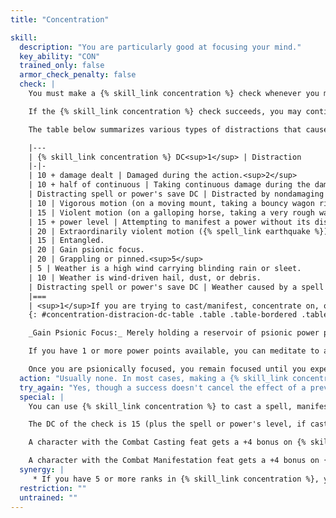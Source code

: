 ```yaml
---
title: "Concentration"

skill:
  description: "You are particularly good at focusing your mind."
  key_ability: "CON"
  trained_only: false
  armor_check_penalty: false
  check: |
    You must make a {% skill_link concentration %} check whenever you might potentially be distracted (by taking damage, by harsh weather, and so on) while engaged in some action that requires your full attention. Such actions include casting a spell or manifesting a psionic power; concentrating on an active spell or psionic power; directing a spell or power; using a spell-like or psi-like ability;  or using a skill that would provoke an attack of opportunity. In general, if an action wouldn't normally provoke an attack of opportunity, you need not make a {% skill_link concentration %} check to avoid being distracted.

    If the {% skill_link concentration %} check succeeds, you may continue with the action as normal. If the check fails, the action automatically fails and is wasted. If you were in the process of casting a spell or manifesting a power, the spell or power points are lost. If you were concentrating on an active spell or power, the spell or power ends as if you had ceased concentrating on it. If you were directing a spell or power, the direction fails but the spell or power remains active. If you were using a spell-like or psi-like ability, that use of the ability is lost. A skill use also fails, and in some cases a failed skill check may have other ramifications as well.

    The table below summarizes various types of distractions that cause you to make a {% skill_link concentration %} check. If the distraction occurs while you are trying to cast a spell, you must add the level of the spell you are trying to cast to the appropriate {% skill_link concentration %} DC. If more than one type of distraction is present, make a check for each one; any failed {% skill_link concentration %} check indicates that the task is not completed.

    |---
    | {% skill_link concentration %} DC<sup>1</sup> | Distraction
    |-|-
    | 10 + damage dealt | Damaged during the action.<sup>2</sup>
    | 10 + half of continuous | Taking continuous damage during the damage last dealt action.<sup>3</sup>
    | Distracting spell or power's save DC | Distracted by nondamaging spell or power.<sup>4</sup>
    | 10 | Vigorous motion (on a moving mount, taking a bouncy wagon ride, in a small boat in rough water, belowdecks in a stormtossed ship).
    | 15 | Violent motion (on a galloping horse, taking a very rough wagon ride, in a small boat in rapids, on the deck of a storm-tossed ship).
    | 15 + power level | Attempting to manifest a power without its display.
    | 20 | Extraordinarily violent motion ({% spell_link earthquake %}).
    | 15 | Entangled.
    | 20 | Gain psionic focus.
    | 20 | Grappling or pinned.<sup>5</sup>
    | 5 | Weather is a high wind carrying blinding rain or sleet.
    | 10 | Weather is wind-driven hail, dust, or debris.
    | Distracting spell or power's save DC | Weather caused by a spell or power, such as _storm of vengeance._<sup>4</sup>
    |===
    | <sup>1</sup>If you are trying to cast/manifest, concentrate on, or direct a spell or power when the distraction occurs, add the level of the spell or power to the indicated DC.<br><sup>2</sup>Such as during the casting/manifesting of a spell or power with a casting time of 1 round or more, or the execution of an activity that takes more than a single full-round action (such as Disable Device). Also, damage stemming from an attack of opportunity or readied attack made in response to the spell or power being cast/manifested (for spells/powers with a casting/manifesting time of 1 action) or the action being taken (for activities requiring no more than a full-round action).<br><sup>3</sup>Such as from {% spell_link acid-arrow %} or from standing in natural fire or lava..<br><sup>4</sup>If the spell or power allows no save, use the save DC it would have if it did allow a save.<br><sup>5</sup>You can cast only spells without somatic components for which you have any required material component in hand.<br>You can manifest powers normally unless you fail your {% skill_link concentration %} check. |<
    {: #concentration-distracion-dc-table .table .table-bordered .table-hover .table-striped data-caption="Table: Concentration DCs for Various Distractions" }

    _Gain Psionic Focus:_ Merely holding a reservoir of psionic power points in mind gives psionic characters a special energy. Psionic characters can put that energy to work without actually paying a power point cost &ndash; they can become psionically focused as a special use of the {% skill_link concentration %} skill.

    If you have 1 or more power points available, you can meditate to attempt to become psionically focused. The DC to become psionically focused is 20. Meditating is a full-round action that provokes attacks of opportunity. When you are psionically focused, you can expend your focus on any single {% skill_link concentration %} check you make thereafter. When you expend your focus in this manner, your {% skill_link concentration %} check is treated as if you rolled a 15. It's like taking 10, except that the number you add to your {% skill_link concentration %} modifier is 15. You can also expend your focus to gain the benefit of a psionic feat &ndash; many psionic feats are activated in this way.

    Once you are psionically focused, you remain focused until you expend your focus, become unconscious, or go to sleep (or enter a meditative trance, in the case of elans), or until your power point reserve drops to 0.
  action: "Usually none. In most cases, making a {% skill_link concentration %} check doesn't require an action; it is either a free action (when attempted reactively) or part of another action (when attempted actively). Meditating to gain psionic focus is a full-round action."
  try_again: "Yes, though a success doesn't cancel the effect of a previous failure, such as the loss of a spell you were casting, the loss of the power points for a power being manifested, or the disruption of a spell or power you were concentrating on."
  special: |
    You can use {% skill_link concentration %} to cast a spell, manifest a power, use a spell or psi-like ability, or use a skill defensively, so as to avoid attacks of opportunity altogether. This doesn't apply to other actions that might provoke attacks of opportunity.

    The DC of the check is 15 (plus the spell or power's level, if casting/manifesting a spell or power, or using a spell-like or psi-like ability defensively). If the {% skill_link concentration %} check succeeds, you may attempt the action normally without provoking any attacks of opportunity. A successful {% skill_link concentration %} check still doesn't allow you to take 10 on another check if you are in a stressful situation; you must make the check normally. If the {% skill_link concentration %} check fails, the related action also automatically fails (with any appropriate ramifications), and the action is wasted, just as if your concentration had been disrupted by a distraction.

    A character with the Combat Casting feat gets a +4 bonus on {% skill_link concentration %} checks made to cast a spell or use a spell-like ability while on the defensive or while grappling or pinned.

    A character with the Combat Manifestation feat gets a +4 bonus on {% skill_link concentration %} checks made to manifest a power or use a psi-like ability while on the defensive or while grappling or pinned.
  synergy: |
     * If you have 5 or more ranks in {% skill_link concentration %}, you get a synergy bonus on _autohypnosis_ checks.
  restriction: ""
  untrained: ""
---
```

